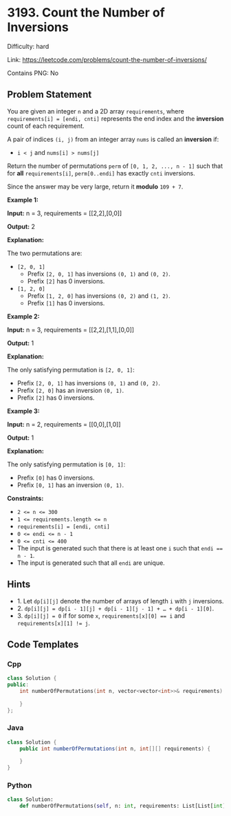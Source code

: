 # 3193. Count the Number of Inversions

Difficulty: hard

Link: https://leetcode.com/problems/count-the-number-of-inversions/

Contains PNG: No

## Problem Statement

You are given an integer `n` and a 2D array `requirements`, where `requirements[i] = [endi, cnti]` represents the end index and the **inversion** count of each requirement.

A pair of indices `(i, j)` from an integer array `nums` is called an **inversion** if:

* `i < j` and `nums[i] > nums[j]`

Return the number of permutations `perm` of `[0, 1, 2, ..., n - 1]` such that for **all** `requirements[i]`, `perm[0..endi]` has exactly `cnti` inversions.

Since the answer may be very large, return it **modulo** `109 + 7`.

**Example 1:**

**Input:** n \= 3, requirements \= \[\[2,2],\[0,0]]

**Output:** 2

**Explanation:**

The two permutations are:

* `[2, 0, 1]`
	+ Prefix `[2, 0, 1]` has inversions `(0, 1)` and `(0, 2)`.
	+ Prefix `[2]` has 0 inversions.
* `[1, 2, 0]`
	+ Prefix `[1, 2, 0]` has inversions `(0, 2)` and `(1, 2)`.
	+ Prefix `[1]` has 0 inversions.

**Example 2:**

**Input:** n \= 3, requirements \= \[\[2,2],\[1,1],\[0,0]]

**Output:** 1

**Explanation:**

The only satisfying permutation is `[2, 0, 1]`:

* Prefix `[2, 0, 1]` has inversions `(0, 1)` and `(0, 2)`.
* Prefix `[2, 0]` has an inversion `(0, 1)`.
* Prefix `[2]` has 0 inversions.

**Example 3:**

**Input:** n \= 2, requirements \= \[\[0,0],\[1,0]]

**Output:** 1

**Explanation:**

The only satisfying permutation is `[0, 1]`:

* Prefix `[0]` has 0 inversions.
* Prefix `[0, 1]` has an inversion `(0, 1)`.

**Constraints:**

* `2 <= n <= 300`
* `1 <= requirements.length <= n`
* `requirements[i] = [endi, cnti]`
* `0 <= endi <= n - 1`
* `0 <= cnti <= 400`
* The input is generated such that there is at least one `i` such that `endi == n - 1`.
* The input is generated such that all `endi` are unique.

## Hints

- 1\. Let `dp[i][j]` denote the number of arrays of length `i` with `j` inversions.
- 2\. `dp[i][j] = dp[i - 1][j] + dp[i - 1][j - 1] + … + dp[i - 1][0]`.
- 3\. `dp[i][j] = 0` if for some `x`, `requirements[x][0] == i` and `requirements[x][1] != j`.

## Code Templates

### Cpp
```cpp
class Solution {
public:
    int numberOfPermutations(int n, vector<vector<int>>& requirements) {
        
    }
};
```

### Java
```java
class Solution {
    public int numberOfPermutations(int n, int[][] requirements) {
        
    }
}
```

### Python
```python
class Solution:
    def numberOfPermutations(self, n: int, requirements: List[List[int]]) -> int:
        
```

